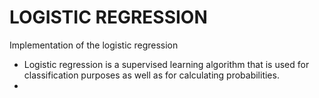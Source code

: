 # LOGISTIC REGRESSION
Implementation of the logistic regression

- Logistic regression is a supervised learning algorithm that is used for classification purposes as well as for calculating probabilities.
- 